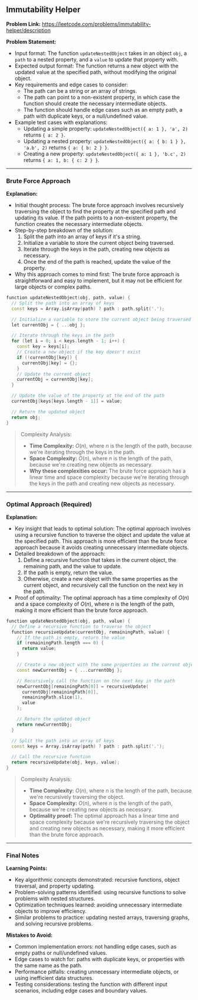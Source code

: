 ## Immutability Helper
**Problem Link:** https://leetcode.com/problems/immutability-helper/description

**Problem Statement:**
- Input format: The function `updateNestedObject` takes in an object `obj`, a `path` to a nested property, and a `value` to update that property with.
- Expected output format: The function returns a new object with the updated value at the specified path, without modifying the original object.
- Key requirements and edge cases to consider:
  - The path can be a string or an array of strings.
  - The path can point to a non-existent property, in which case the function should create the necessary intermediate objects.
  - The function should handle edge cases such as an empty path, a path with duplicate keys, or a null/undefined value.
- Example test cases with explanations:
  - Updating a simple property: `updateNestedObject({ a: 1 }, 'a', 2)` returns `{ a: 2 }`.
  - Updating a nested property: `updateNestedObject({ a: { b: 1 } }, 'a.b', 2)` returns `{ a: { b: 2 } }`.
  - Creating a new property: `updateNestedObject({ a: 1 }, 'b.c', 2)` returns `{ a: 1, b: { c: 2 } }`.

---

### Brute Force Approach

**Explanation:**
- Initial thought process: The brute force approach involves recursively traversing the object to find the property at the specified path and updating its value. If the path points to a non-existent property, the function creates the necessary intermediate objects.
- Step-by-step breakdown of the solution:
  1. Split the path into an array of keys if it's a string.
  2. Initialize a variable to store the current object being traversed.
  3. Iterate through the keys in the path, creating new objects as necessary.
  4. Once the end of the path is reached, update the value of the property.
- Why this approach comes to mind first: The brute force approach is straightforward and easy to implement, but it may not be efficient for large objects or complex paths.

```cpp
function updateNestedObject(obj, path, value) {
  // Split the path into an array of keys
  const keys = Array.isArray(path) ? path : path.split('.');

  // Initialize a variable to store the current object being traversed
  let currentObj = { ...obj };

  // Iterate through the keys in the path
  for (let i = 0; i < keys.length - 1; i++) {
    const key = keys[i];
    // Create a new object if the key doesn't exist
    if (!currentObj[key]) {
      currentObj[key] = {};
    }
    // Update the current object
    currentObj = currentObj[key];
  }

  // Update the value of the property at the end of the path
  currentObj[keys[keys.length - 1]] = value;

  // Return the updated object
  return obj;
}
```

> Complexity Analysis:
> - **Time Complexity:** $O(n)$, where $n$ is the length of the path, because we're iterating through the keys in the path.
> - **Space Complexity:** $O(n)$, where $n$ is the length of the path, because we're creating new objects as necessary.
> - **Why these complexities occur:** The brute force approach has a linear time and space complexity because we're iterating through the keys in the path and creating new objects as necessary.

---

### Optimal Approach (Required)

**Explanation:**
- Key insight that leads to optimal solution: The optimal approach involves using a recursive function to traverse the object and update the value at the specified path. This approach is more efficient than the brute force approach because it avoids creating unnecessary intermediate objects.
- Detailed breakdown of the approach:
  1. Define a recursive function that takes in the current object, the remaining path, and the value to update.
  2. If the path is empty, return the value.
  3. Otherwise, create a new object with the same properties as the current object, and recursively call the function on the next key in the path.
- Proof of optimality: The optimal approach has a time complexity of $O(n)$ and a space complexity of $O(n)$, where $n$ is the length of the path, making it more efficient than the brute force approach.

```cpp
function updateNestedObject(obj, path, value) {
  // Define a recursive function to traverse the object
  function recursiveUpdate(currentObj, remainingPath, value) {
    // If the path is empty, return the value
    if (remainingPath.length === 0) {
      return value;
    }

    // Create a new object with the same properties as the current object
    const newCurrentObj = { ...currentObj };

    // Recursively call the function on the next key in the path
    newCurrentObj[remainingPath[0]] = recursiveUpdate(
      currentObj[remainingPath[0]],
      remainingPath.slice(1),
      value
    );

    // Return the updated object
    return newCurrentObj;
  }

  // Split the path into an array of keys
  const keys = Array.isArray(path) ? path : path.split('.');

  // Call the recursive function
  return recursiveUpdate(obj, keys, value);
}
```

> Complexity Analysis:
> - **Time Complexity:** $O(n)$, where $n$ is the length of the path, because we're recursively traversing the object.
> - **Space Complexity:** $O(n)$, where $n$ is the length of the path, because we're creating new objects as necessary.
> - **Optimality proof:** The optimal approach has a linear time and space complexity because we're recursively traversing the object and creating new objects as necessary, making it more efficient than the brute force approach.

---

### Final Notes

**Learning Points:**
- Key algorithmic concepts demonstrated: recursive functions, object traversal, and property updating.
- Problem-solving patterns identified: using recursive functions to solve problems with nested structures.
- Optimization techniques learned: avoiding unnecessary intermediate objects to improve efficiency.
- Similar problems to practice: updating nested arrays, traversing graphs, and solving recursive problems.

**Mistakes to Avoid:**
- Common implementation errors: not handling edge cases, such as empty paths or null/undefined values.
- Edge cases to watch for: paths with duplicate keys, or properties with the same name as the path.
- Performance pitfalls: creating unnecessary intermediate objects, or using inefficient data structures.
- Testing considerations: testing the function with different input scenarios, including edge cases and boundary values.